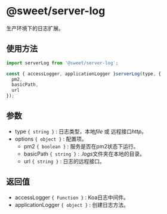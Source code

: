 # @sweet/server-log

生产环境下的日志扩展。

## 使用方法

```javascript
import serverLog from '@sweet/server-log';

const { accessLogger, applicationLogger }serverLog(type, {
  pm2,
  basicPath,
  url
});
```

## 参数

* type `{ string }` : 日志类型，本地*file* 或 远程接口*http*。
* options `{ object }` : 配置项。
  * pm2 `{ boolean }` : 服务是否在pm2状态下运行。
  * basicPath `{ string }` : *.logs*文件夹在本地的目录。
  * url `{ string }` : 日志的远程接口。
  
## 返回值

* accessLogger `{ Function }` : Koa日志中间件。
* applicationLogger `{ object }` : 创建日志方法。
